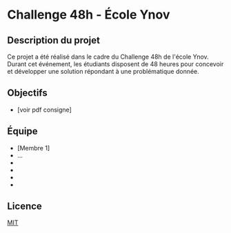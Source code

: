 # Challenge 48h - École Ynov

## Description du projet

Ce projet a été réalisé dans le cadre du Challenge 48h de l'école Ynov. Durant cet événement, les étudiants disposent de 48 heures pour concevoir et développer une solution répondant à une problématique donnée.

## Objectifs

- [voir pdf consigne]

## Équipe

- [Membre 1]
- ...
- 
- 
- 
- 

## Licence

[MIT](https://choosealicense.com/licenses/mit/)